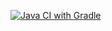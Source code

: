 [![Java CI with Gradle](https://github.com/GregPoslov/AutoTestNetology-5.2/actions/workflows/gradle.yml/badge.svg)](https://github.com/GregPoslov/AutoTestNetology-5.2/actions/workflows/gradle.yml)
